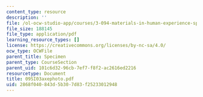 ```yaml
---
content_type: resource
description: ''
file: /ol-ocw-studio-app/courses/3-094-materials-in-human-experience-spring-2004/2868f040843d5b307d83f25233012948_09SI03axephoto.pdf
file_size: 188145
file_type: application/pdf
learning_resource_types: []
license: https://creativecommons.org/licenses/by-nc-sa/4.0/
ocw_type: OCWFile
parent_title: Specimen
parent_type: CourseSection
parent_uid: 101c6d32-96cb-7ef7-f8f2-ac2616ed2216
resourcetype: Document
title: 09SI03axephoto.pdf
uid: 2868f040-843d-5b30-7d83-f25233012948
---
```

